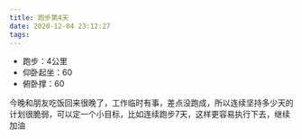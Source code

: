 ```yaml
---
title: 跑步第4天
date: 2020-12-04 23:12:27
tags:
---
```


- 跑步：4公里
- 仰卧起坐：60
- 俯卧撑：60

今晚和朋友吃饭回来很晚了，工作临时有事，差点没跑成，所以连续坚持多少天的计划很脆弱，可以定一个小目标，比如连续跑步7天，这样更容易执行下去，继续加油